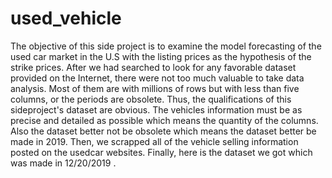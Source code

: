 # used_vehicle
The objective of this side project is to examine the model forecasting of the used car market in the U.S with the listing prices as the hypothesis of the strike prices. After we had searched to look for any favorable dataset provided on the Internet, there were not too much valuable to take data analysis. Most of them are with millions of rows but with less than five columns, or the periods are obsolete.
Thus, the qualifications of this sideproject's dataset are obvious. The vehicles information must be as precise and detailed as possible which means the quantity of the columns. Also the dataset better not be obsolete which means the dataset better be made in 2019.
Then, we scrapped all of the vehicle selling information posted on the usedcar websites.
Finally, here is the dataset we got which was made in 12/20/2019 .
 
